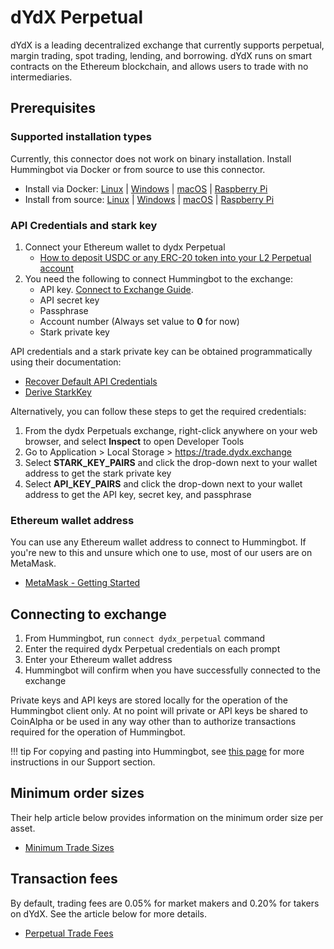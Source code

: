 # dYdX Perpetual

dYdX is a leading decentralized exchange that currently supports perpetual, margin trading, spot trading, lending, and borrowing. dYdX runs on smart contracts on the Ethereum blockchain, and allows users to trade with no intermediaries.

## Prerequisites

### Supported installation types

Currently, this connector does not work on binary installation. Install Hummingbot via Docker or from source to use this connector.

- Install via Docker: [Linux](/installation/linux/#install-via-docker) | [Windows](/installation/windows/#install-via-docker) | [macOS](/installation/mac/#install-via-docker) | [Raspberry Pi](/installation/raspberry/)
- Install from source: [Linux](/installation/linux/#install-from-source) | [Windows](/installation/windows/#install-from-source) | [macOS](/installation/mac/#install-from-source) | [Raspberry Pi](/installation/raspberry/#install-from-source)

### API Credentials and stark key

1. Connect your Ethereum wallet to dydx Perpetual
   - [How to deposit USDC or any ERC-20 token into your L2 Perpetual account](https://help.dydx.exchange/en/articles/5108497-how-to-deposit-usdc-or-any-erc-20-token-into-your-l2-perpetual-account?utm_content=article_5108497)
2. You need the following to connect Hummingbot to the exchange:
   - API key. [Connect to Exchange Guide](/operation/connect-exchange).
   - API secret key
   - Passphrase
   - Account number (Always set value to **0** for now)
   - Stark private key

API credentials and a stark private key can be obtained programmatically using their documentation:

- [Recover Default API Credentials](https://docs.dydx.exchange/?python#recover-default-api-credentials)
- [Derive StarkKey](https://docs.dydx.exchange/?python#derive-starkkey)

Alternatively, you can follow these steps to get the required credentials:

1. From the dydx Perpetuals exchange, right-click anywhere on your web browser, and select **Inspect** to open Developer Tools
2. Go to Application > Local Storage > https://trade.dydx.exchange
3. Select **STARK_KEY_PAIRS** and click the drop-down next to your wallet address to get the stark private key
4. Select **API_KEY_PAIRS** and click the drop-down next to your wallet address to get the API key, secret key, and passphrase

### Ethereum wallet address

You can use any Ethereum wallet address to connect to Hummingbot. If you're new to this and unsure which one to use, most of our users are on MetaMask.

- [MetaMask - Getting Started](https://metamask.io/faqs.html)

## Connecting to exchange

1. From Hummingbot, run `connect dydx_perpetual` command
2. Enter the required dydx Perpetual credentials on each prompt
3. Enter your Ethereum wallet address
4. Hummingbot will confirm when you have successfully connected to the exchange

Private keys and API keys are stored locally for the operation of the Hummingbot client only. At no point will private or API keys be shared to CoinAlpha or be used in any way other than to authorize transactions required for the operation of Hummingbot.

!!! tip
    For copying and pasting into Hummingbot, see [this page](https://hummingbot.zendesk.com/hc/en-us/articles/900004871203-Copy-and-paste-your-API-keys) for more instructions in our Support section.

## Minimum order sizes

Their help article below provides information on the minimum order size per asset.

- [Minimum Trade Sizes](https://help.dydx.exchange/en/articles/4798055-what-is-the-minimum-order-size-on-perpetuals)

## Transaction fees

By default, trading fees are 0.05% for market makers and 0.20% for takers on dYdX. See the article below for more details.

- [Perpetual Trade Fees](https://help.dydx.exchange/en/articles/4798040-perpetual-trade-fees)
